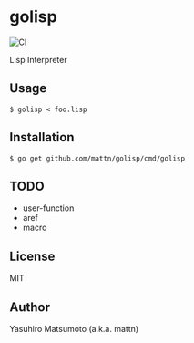 # golisp

![CI](https://github.com/mattn/golisp/workflows/CI/badge.svg)

Lisp Interpreter

## Usage

```shell
$ golisp < foo.lisp
```

## Installation

```shell
$ go get github.com/mattn/golisp/cmd/golisp
```

## TODO

* user-function
* aref
* macro

## License

MIT

## Author

Yasuhiro Matsumoto (a.k.a. mattn)
